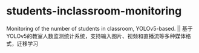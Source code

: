 # students-inclassroom-monitoring
Monitoring of the number of students in classroom, YOLOv5-based. || 基于YOLOv5的教室人数监测统计系统，支持输入图片、视频和直播流等多种媒体格式，迁移学习
